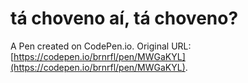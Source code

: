 # tá choveno aí, tá choveno?

A Pen created on CodePen.io. Original URL: [https://codepen.io/brnrfl/pen/MWGaKYL](https://codepen.io/brnrfl/pen/MWGaKYL).

